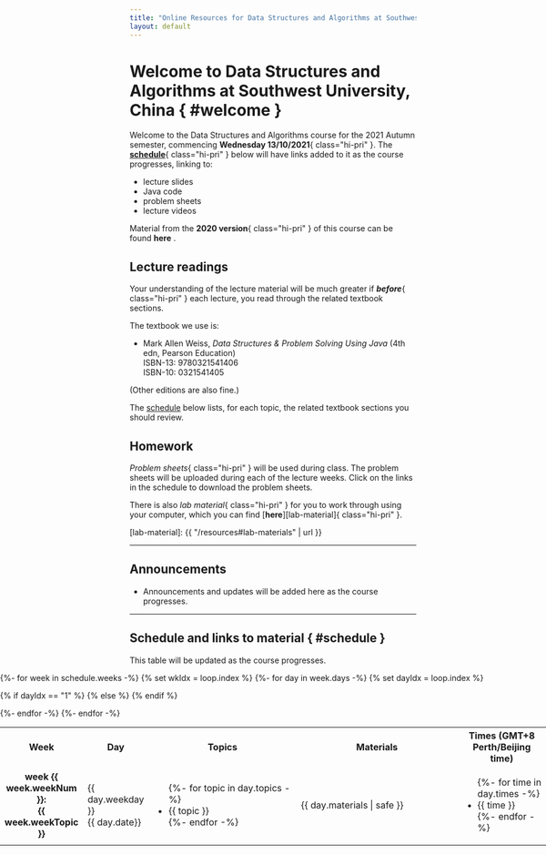 ```yaml
---
title: "Online Resources for Data Structures and Algorithms at Southwest University China"
layout: default
---
```


# Welcome to Data Structures and Algorithms at Southwest University, China { #welcome }

Welcome to the Data Structures and Algorithms course for the 2021 Autumn
semester, commencing **Wednesday 13/10/2021**{ class="hi-pri" }.
The [**schedule**](#schedule){ class="hi-pri" } below will have links added to it as the
course progresses, linking to:

- lecture slides
- Java code
- problem sheets
- lecture videos

Material from the **2020 version**{ class="hi-pri" } of this
course can be found
<a data-href="https://teaching.csse.uwa.edu.au/units/DSA-SWU/2020/" class="old-link" >
**here**
</a>.

## Lecture readings

Your understanding of the lecture material will be much greater if
***before***{ class="hi-pri" } each lecture, you read through the
related textbook sections.

The textbook we use is:

- Mark Allen Weiss, *Data Structures & Problem Solving Using Java* (4th edn, Pearson Education) \
  ISBN-13: 9780321541406\
  ISBN-10: 0321541405

(Other editions are also fine.)

The [schedule](#schedule) below lists, for each topic, the related
textbook sections you should review.

## Homework

*Problem sheets*{ class="hi-pri" } will be used during class. The problem
sheets will be uploaded during each of the lecture weeks. Click on
the links in the schedule to download the problem sheets.

There is also *lab material*{ class="hi-pri" } for you to work through using
your computer, which you can find [**here**][lab-material]{ class="hi-pri" }.

[lab-material]: {{ "/resources#lab-materials" | url }}

------------------------------------------------------------------------

## Announcements

- Announcements and updates will be added here
  as the course progresses.

---------

## Schedule and links to material { #schedule }

This table will be updated as the course progresses.

<div class="overwidth" style="width: 100vw; margin-left: calc(50% - 50vw);" >

<table class="csse-table" >
<colgroup>
<col style="width: 10%;">
<col style="width: 10%">
<col style="width: 30%">
<col style="width: 33%">
<col style="width: 17%">
</colgroup>
<tbody>
<tr>
<th>
  Week
</th>
<th>
  Day
</th>
<th>
  Topics
</th>
<th>
  Materials
</th>
<th>
  Times (GMT+8 Perth/Beijing time)
</th>
</tr>


{%- for week in schedule.weeks -%}
  {% set wkIdx = loop.index %}
  {%- for day in week.days -%}
  {% set dayIdx = loop.index %}

  <tr>
  {% if dayIdx == "1" %}
  <td rowspan="2" style="text-align: center;" >
  <b><span class="mobile-visible">week </span>{{ week.weekNum }}:</b><br>
  <b>{{ week.weekTopic }}</b>
  </td>
  {% else %}
  {% endif %}

  <td>

  {{ day.weekday }}<br>
  {{ day.date}}
  </td>
  <td class="materials-cell" >
  <ul>
  {%- for topic in day.topics -%}
     <li>{{ topic }}</li>
  {%- endfor -%}
  </ul>
  </td>
  <td class="materials-cell" >
  {{ day.materials | safe }}
  </td>
  <td>
  <ul>
  {%- for time in day.times -%}
     <li>{{ time }}</li>
  {%- endfor -%}
  </ul>
  </td>
  </tr>

  {%- endfor -%} <!-- end days -->
{%- endfor -%} <!-- end weeks -->


</tbody>
</table>

</div>


<script type="text/javascript">
(function() {
  let oldLinks = document.getElementsByClassName('old-link');
  for (var i=0, link; i < oldLinks.length; i++) {
    link = oldLinks[i];
    link.href = link.attributes['data-href'].value;
  }
}
)();

</script>


<!--
vim: syntax=markdown :
-->
